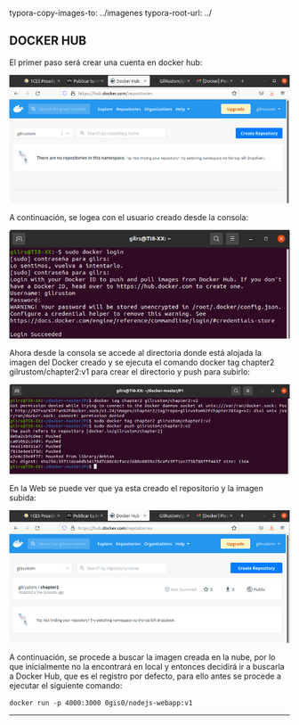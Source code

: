 typora-copy-images-to: ../imagenes
typora-root-url: ../



## DOCKER HUB

El primer paso será crear una cuenta en docker hub:

![v10](../imagenes/v10.png)



A continuación, se logea con el usuario creado desde la consola:

![v11](../imagenes/v11.png)



Ahora desde la consola se accede al directoria donde está alojada la imagen del Docker creado y se ejecuta el comando docker tag chapter2 gilrustom/chapter2:v1 para crear el directorio y push para subirlo:

![v13](../imagenes/v13.png)



En la Web se puede ver que ya esta creado el repositorio y la imagen subida:

![v14](../imagenes/v14.png)



A continuación, se procede a buscar la imagen creada en la nube, por lo que inicialmente no la encontrará en local y entonces decidirá ir a buscarla a Docker Hub, que es el registro por defecto, para ello antes se procede a ejecutar el siguiente comando:

```shell
docker run -p 4000:3000 0gis0/nodejs-webapp:v1
```



---

